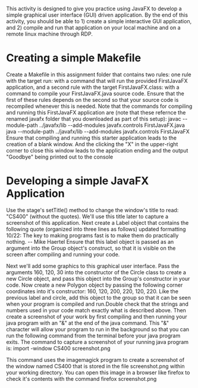 This activity is designed to give you practice using JavaFX to develop a simple graphical user interface (GUI) driven application.
By the end of this activity, you should be able to 1) create a simple interactive GUI application, and 2) compile and run that 
application on your local machine and on a remote linux machine through RDP.

# Creating a simple Makefile
Create a Makefile in this assignment folder that contains two rules: one rule with the target run: with a command that will 
run the provided FirstJavaFX application, and a second rule with the target FirstJavaFX.class: with a command to compile your
FirstJavaFX.java source code. Ensure that the first of these rules depends on the second so that your source code is recompiled whenever this is needed. Note that the commands for compiling and running this FirstJavaFX application are (note that these refernce the renamed javafx folder that you downloaded as part of this setup):
javac --module-path ../javafx/lib --add-modules javafx.controls FirstJavaFX.java  
java --module-path ../javafx/lib --add-modules javafx.controls FirstJavaFX
Ensure that compiling and running this starter application leads to the creation of a blank window. And the clicking the "X" 
in the upper-right corner to close this window leads to the application ending and the output "Goodbye" being printed out to 
the console

# Developing a simple JavaFX Application
Use the stage's setTitle() method to change the window's title to read: "CS400" (without the quotes). We'll use this title later
to capture a screenshot of this application.
Next create a Label object that contains the following quote (organized into three lines as follows) updated formatting 10/22:
The key to making programs fast 
is to make them do practically nothing.
-- Mike Haertel
Ensure that this label object is passed as an argument into the Group object's construct, so that it is visible on the screen
after compiling and running your code.

Next we'll add some graphics to this graphical user interface. Pass the arguments 160, 120, 30 into the constructor of the 
Circle class to create a new Circle object, and pass this object into the Group's constructor in your code.
Now create a new Polygon object by passing the following corner coordinates into it's constructor: 160, 120, 200, 220, 120, 
220. Like the previous label and circle, add this object to the group so that it can be seen when your program is compiled 
and run.Double check that the strings and numbers used in your code match exactly what is described above. Then create a
screenshot of your work by first compiling and then running your java program with an "&" at the end of the java command. 
This "&" character will allow your program to run in the background so that you can run the following command from the 
terminal before your java program exits. The command to capture a screenshot of your running java program is:
import -window CS400 screenshot.png 

This command uses the imagemagick program to create a screenshot of the window named CS400 that is stored in the file
screenshot.png within your working directory. You can open this image in a browser like firefox to check it's contents
with the command firefox screenshot.png
